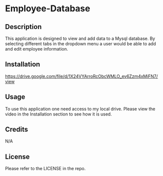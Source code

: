 # Employee-Database

## Description 

This application is designed to view and add data to a Mysql database. By selecting different tabs in the dropdown menu a user would be able to add and edit employee information. 

## Installation 

https://drive.google.com/file/d/1X24VYArroRcObcWMLO_ev6Zzm4xMiFN7/view

## Usage

To use this application one need access to my local drive. Please view the video in the Installation section to see how it is used. 

## Credits

N/A

## License

Please refer to the LICENSE in the repo. 
